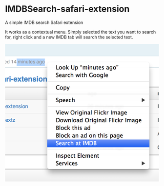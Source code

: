 IMDBSearch-safari-extension
===========================

A simple IMDB search Safari extension

It works as a contextual menu. Simply selected the text you want to search for, right click and a new IMDB tab will search the selected text. 

![](http://github.com/braceta/IMDBSearch-safari-extension/raw/master/screenshot.png) 
